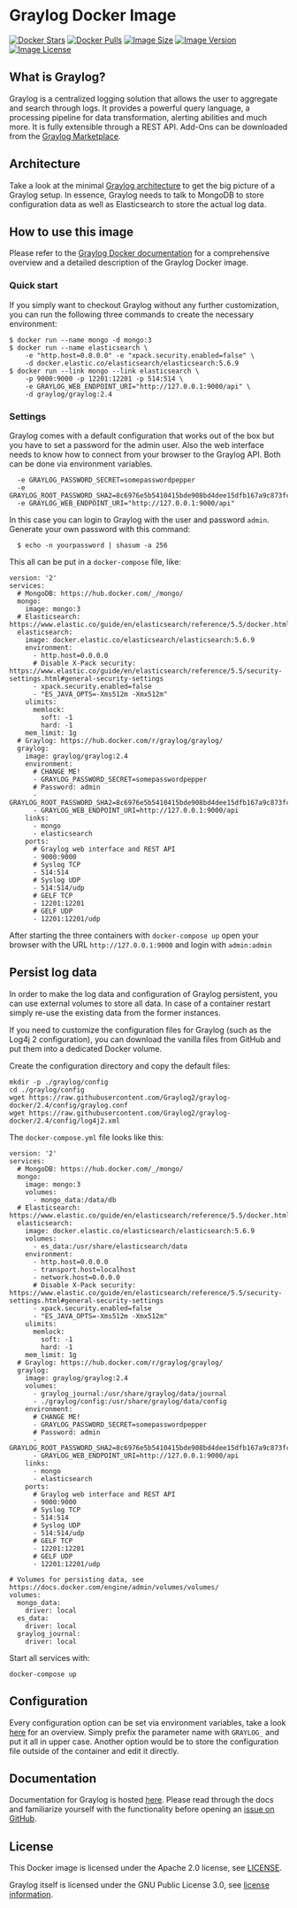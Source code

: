 # Graylog Docker Image

[![Docker Stars](https://img.shields.io/docker/stars/graylog/graylog.svg)][hub]
[![Docker Pulls](https://img.shields.io/docker/pulls/graylog/graylog.svg)][hub]
[![Image Size](https://images.microbadger.com/badges/image/graylog/graylog.svg)][microbadger]
[![Image Version](https://images.microbadger.com/badges/version/graylog/graylog.svg)][microbadger]
[![Image License](https://images.microbadger.com/badges/license/graylog/graylog.svg)][microbadger]

[hub]: https://hub.docker.com/r/graylog/graylog/
[microbadger]: https://microbadger.com/images/graylog/graylog

## What is Graylog?

Graylog is a centralized logging solution that allows the user to aggregate and search through logs. It provides a powerful query language, a processing pipeline for data transformation, alerting abilities and much more. It is fully extensible through a REST API. Add-Ons can be downloaded from the [Graylog Marketplace](https://marketplace.graylog.org/).

## Architecture

Take a look at the minimal [Graylog architecture](http://docs.graylog.org/en/latest/pages/architecture.html) to get the big picture of a Graylog setup. In essence, Graylog needs to talk to MongoDB to store configuration data as well as Elasticsearch to store the actual log data.

## How to use this image

Please refer to the [Graylog Docker documentation](http://docs.graylog.org/en/2.4/pages/installation/docker.html) for a comprehensive overview and a detailed description of the Graylog Docker image.

### Quick start

If you simply want to checkout Graylog without any further customization, you can run the following three commands to create the necessary environment:

```
$ docker run --name mongo -d mongo:3
$ docker run --name elasticsearch \
    -e "http.host=0.0.0.0" -e "xpack.security.enabled=false" \
    -d docker.elastic.co/elasticsearch/elasticsearch:5.6.9
$ docker run --link mongo --link elasticsearch \
    -p 9000:9000 -p 12201:12201 -p 514:514 \
    -e GRAYLOG_WEB_ENDPOINT_URI="http://127.0.0.1:9000/api" \
    -d graylog/graylog:2.4
```

### Settings

Graylog comes with a default configuration that works out of the box but you have to set a password for the admin user. Also the web interface needs to know how to connect from your browser to the Graylog API. Both can be done via environment variables.

```
  -e GRAYLOG_PASSWORD_SECRET=somepasswordpepper
  -e GRAYLOG_ROOT_PASSWORD_SHA2=8c6976e5b5410415bde908bd4dee15dfb167a9c873fc4bb8a81f6f2ab448a918
  -e GRAYLOG_WEB_ENDPOINT_URI="http://127.0.0.1:9000/api"
```
In this case you can login to Graylog with the user and password `admin`.  Generate your own password with this command:

```
  $ echo -n yourpassword | shasum -a 256
```

This all can be put in a `docker-compose` file, like:

```
version: '2'
services:
  # MongoDB: https://hub.docker.com/_/mongo/
  mongo:
    image: mongo:3
  # Elasticsearch: https://www.elastic.co/guide/en/elasticsearch/reference/5.5/docker.html
  elasticsearch:
    image: docker.elastic.co/elasticsearch/elasticsearch:5.6.9
    environment:
      - http.host=0.0.0.0
      # Disable X-Pack security: https://www.elastic.co/guide/en/elasticsearch/reference/5.5/security-settings.html#general-security-settings
      - xpack.security.enabled=false
      - "ES_JAVA_OPTS=-Xms512m -Xmx512m"
    ulimits:
      memlock:
        soft: -1
        hard: -1
    mem_limit: 1g
  # Graylog: https://hub.docker.com/r/graylog/graylog/
  graylog:
    image: graylog/graylog:2.4
    environment:
      # CHANGE ME!
      - GRAYLOG_PASSWORD_SECRET=somepasswordpepper
      # Password: admin
      - GRAYLOG_ROOT_PASSWORD_SHA2=8c6976e5b5410415bde908bd4dee15dfb167a9c873fc4bb8a81f6f2ab448a918
      - GRAYLOG_WEB_ENDPOINT_URI=http://127.0.0.1:9000/api
    links:
      - mongo
      - elasticsearch
    ports:
      # Graylog web interface and REST API
      - 9000:9000
      # Syslog TCP
      - 514:514
      # Syslog UDP
      - 514:514/udp
      # GELF TCP
      - 12201:12201
      # GELF UDP
      - 12201:12201/udp
```

After starting the three containers with `docker-compose up` open your browser with the URL `http://127.0.0.1:9000` and login with `admin:admin`

## Persist log data

In order to make the log data and configuration of Graylog persistent, you can use external volumes to store all data. In case of a container restart simply re-use the existing data from the former instances.

If you need to customize the configuration files for Graylog (such as the Log4j 2 configuration), you can download the vanilla files from GitHub and put them into a dedicated Docker volume.

Create the configuration directory and copy the default files:

```
mkdir -p ./graylog/config
cd ./graylog/config
wget https://raw.githubusercontent.com/Graylog2/graylog-docker/2.4/config/graylog.conf
wget https://raw.githubusercontent.com/Graylog2/graylog-docker/2.4/config/log4j2.xml
```

The `docker-compose.yml` file looks like this:

```
version: '2'
services:
  # MongoDB: https://hub.docker.com/_/mongo/
  mongo:
    image: mongo:3
    volumes:
      - mongo_data:/data/db
  # Elasticsearch: https://www.elastic.co/guide/en/elasticsearch/reference/5.5/docker.html
  elasticsearch:
    image: docker.elastic.co/elasticsearch/elasticsearch:5.6.9
    volumes:
      - es_data:/usr/share/elasticsearch/data
    environment:
      - http.host=0.0.0.0
      - transport.host=localhost
      - network.host=0.0.0.0
      # Disable X-Pack security: https://www.elastic.co/guide/en/elasticsearch/reference/5.5/security-settings.html#general-security-settings
      - xpack.security.enabled=false
      - "ES_JAVA_OPTS=-Xms512m -Xmx512m"
    ulimits:
      memlock:
        soft: -1
        hard: -1
    mem_limit: 1g
  # Graylog: https://hub.docker.com/r/graylog/graylog/
  graylog:
    image: graylog/graylog:2.4
    volumes:
      - graylog_journal:/usr/share/graylog/data/journal
      - ./graylog/config:/usr/share/graylog/data/config
    environment:
      # CHANGE ME!
      - GRAYLOG_PASSWORD_SECRET=somepasswordpepper
      # Password: admin
      - GRAYLOG_ROOT_PASSWORD_SHA2=8c6976e5b5410415bde908bd4dee15dfb167a9c873fc4bb8a81f6f2ab448a918
      - GRAYLOG_WEB_ENDPOINT_URI=http://127.0.0.1:9000/api
    links:
      - mongo
      - elasticsearch
    ports:
      # Graylog web interface and REST API
      - 9000:9000
      # Syslog TCP
      - 514:514
      # Syslog UDP
      - 514:514/udp
      # GELF TCP
      - 12201:12201
      # GELF UDP
      - 12201:12201/udp

# Volumes for persisting data, see https://docs.docker.com/engine/admin/volumes/volumes/
volumes:
  mongo_data:
    driver: local
  es_data:
    driver: local
  graylog_journal:
    driver: local
```

Start all services with:

```
docker-compose up
```
 
## Configuration

Every configuration option can be set via environment variables, take a look [here](https://github.com/Graylog2/graylog2-server/blob/master/misc/graylog.conf) for an overview. Simply prefix the parameter name with `GRAYLOG_` and put it all in upper case. Another option would be to store the configuration file outside of the container and edit it directly.

## Documentation

Documentation for Graylog is hosted [here](http://docs.graylog.org/). Please read through the docs and familiarize yourself with the functionality before opening an [issue on GitHub](https://github.com/Graylog2/graylog2-server/issues).

## License

This Docker image is licensed under the Apache 2.0 license, see [LICENSE](LICENSE).

Graylog itself is licensed under the GNU Public License 3.0, see [license information](https://github.com/Graylog2/graylog2-server/blob/master/COPYING).
